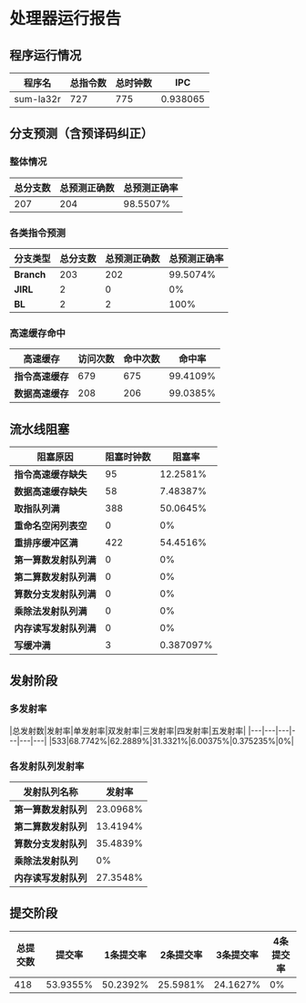 # 处理器运行报告
## 程序运行情况
|程序名|总指令数|总时钟数|IPC|
|---|---|---|---|
|sum-la32r|727|775|0.938065|

## 分支预测（含预译码纠正）
### 整体情况
|总分支数|总预测正确数|总预测正确率|
|---|---|---|
|207|204|98.5507%|

### 各类指令预测
|分支类型|总分支数|总预测正确数|总预测正确率|
|---|---|---|---|
|**Branch**| 203 | 202 | 99.5074%|
|**JIRL**| 2 | 0 | 0%|
|**BL**| 2 | 2 | 100%|

### 高速缓存命中
|高速缓存|访问次数|命中次数|命中率|
|---|---|---|---|
|**指令高速缓存**| 679 | 675 | 99.4109%|
|**数据高速缓存**| 208 | 206 | 99.0385%|
## 流水线阻塞
|阻塞原因|阻塞时钟数|阻塞率|
|---|---|---|
|**指令高速缓存缺失**| 95 | 12.2581%|
|**数据高速缓存缺失**| 58 | 7.48387%|
|**取指队列满**| 388 | 50.0645%|
|**重命名空闲列表空**|0 | 0%|
|**重排序缓冲区满**|422 | 54.4516%|
|**第一算数发射队列满**|0 | 0%|
|**第二算数发射队列满**|0 | 0%|
|**算数分支发射队列满**|0 | 0%|
|**乘除法发射队列满**|0 | 0%|
|**内存读写发射队列满**|0 | 0%|
|**写缓冲满**|3 | 0.387097%|

## 发射阶段
### 多发射率
|总发射数|发射率|单发射率|双发射率|三发射率|四发射率|五发射率|
|---|---|---|---|---|---|
|533|68.7742%|62.2889%|31.3321%|6.00375%|0.375235%|0%|

### 各发射队列发射率
|发射队列名称|发射率|
|---|---|
|**第一算数发射队列**|23.0968%|
|**第二算数发射队列**|13.4194%|
|**算数分支发射队列**|35.4839%|
|**乘除法发射队列**|0%|
|**内存读写发射队列**|27.3548%|

## 提交阶段
|总提交数|提交率|1条提交率|2条提交率|3条提交率|4条提交率|
|---|---|---|---|---|---|
|418|53.9355%|50.2392%|25.5981%|24.1627%|0%|
